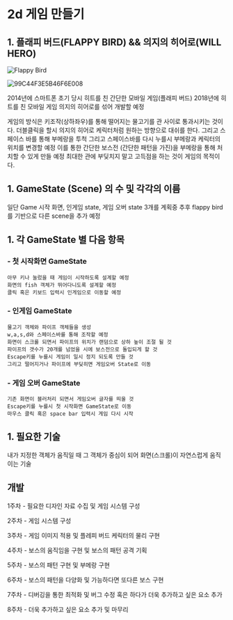 # __2d 게임 만들기__

## 1. 플래피 버드(FLAPPY BIRD) && 의지의 히어로(WILL HERO)
![Flappy Bird](https://user-images.githubusercontent.com/68374446/94271138-2a5d3300-ff7c-11ea-848a-2d61f551a930.jpg)

![99C44F3E5B46F6E008](https://user-images.githubusercontent.com/68374446/95655352-a1302980-0b41-11eb-8523-4df116e8ac47.jpg)


  2014년에 스마트폰 초기 당시 히트를 친 간단한 모바일 게임(플래피 버드)
  2018년에 히트를 친 모바일 게임 의지의 히어로를 섞어 개발할 예정

  게임의 방식은 키조작(상하좌우)를 통해 떨어지는 물고기를 관 사이로 통과시키는 것이다.
  더블클릭을 할시 의지의 히어로 케릭터처럼 원하는 방향으로 대쉬를 한다.
  그리고 스페이스 바를 통해 부메랑을 투척 그리고 스페이스바를 다시 누를시 부메랑과 케릭터의 위치를 변경할 예정
  이를 통한 간단한 보스전 (간단한 패턴을 가진)을 부메랑을 통해 처치할 수 있게 만들 예정
  최대한 관에 부딪치지 말고 고득점을 하는 것이 게임의 목적이다.

## 1. GameState (Scene) 의 수 및 각각의 이름

  일단 Game 시작 화면, 인게임 state, 게임 오버 state 3개를 계획중
  추후 flappy bird를 기반으로 다른 scene을 추가 예정
  
## 1. 각 GameState 별 다음 항목

### - 첫 시작화면 GameState
    아무 키나 눌렀을 때 게임이 시작하도록 설계할 예정
    화면의 fish 객체가 뛰어다니도록 설계할 예정
    클릭 혹은 키보드 입력시 인게임으로 이동할 예정

### - 인게임 GameState
    물고기 객체와 파이프 객체들을 생성
    w,a,s,d와 스페이스바를 통해 조작할 예정
    화면이 스크롤 되면서 파이프의 위치가 랜덤으로 상하 높이 조절 될 것
    파이프의 갯수가 20개를 넘었을 시에 보스전으로 돌입되게 할 것
    Escape키를 누를시 게임이 일시 정지 되도록 만들 것
    그리고 떨어지거나 파이프에 부딪히면 게임오버 State로 이동

### - 게임 오버 GameState
    기존 화면이 블러처리 되면서 게임오버 글자를 띄울 것
    Escape키를 누를시 첫 시작화면 GameState로 이동
    마우스 클릭 혹은 space bar 입력시 게임 다시 시작

## 1. 필요한 기술

  내가 지정한 객체가 움직일 때 그 객체가 중심이 되어 화면(스크롤)이
  자연스럽게 움직이는 기술 
  
## 개발  
1주차 - 필요한 디자인 자료 수집 및 게임 시스템 구성

2주차 - 게임 시스템 구성

3주차 - 게임 이미지 적용 및 플레피 버드 케릭터의 물리 구현

4주차 - 보스의 움직임을 구현 및 보스의 패턴 공격 기획

5주차 - 보스의 패턴 구현 및 부메랑 구현

6주차 - 보스의 패턴을 다양화 및 가능하다면 또다른 보스 구현

7주차 - 디버깅을 통한 최적화 및 버그 수정 혹은 하다가 더욱 추가하고 싶은 요소 추가

8주차 - 더욱 추가하고 싶은 요소 추가 및 마무리
